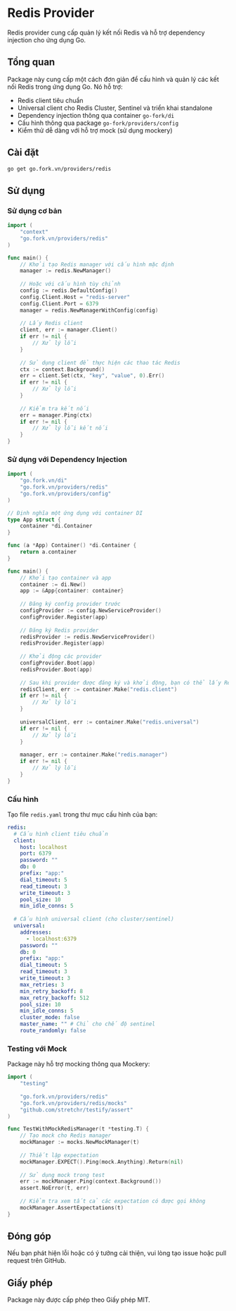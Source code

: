 # Redis Provider

Redis provider cung cấp quản lý kết nối Redis và hỗ trợ dependency injection cho ứng dụng Go.

## Tổng quan

Package này cung cấp một cách đơn giản để cấu hình và quản lý các kết nối Redis trong ứng dụng Go. Nó hỗ trợ:

- Redis client tiêu chuẩn
- Universal client cho Redis Cluster, Sentinel và triển khai standalone
- Dependency injection thông qua container `go-fork/di`
- Cấu hình thông qua package `go-fork/providers/config`
- Kiểm thử dễ dàng với hỗ trợ mock (sử dụng mockery)

## Cài đặt

```bash
go get go.fork.vn/providers/redis
```

## Sử dụng

### Sử dụng cơ bản

```go
import (
    "context"
    "go.fork.vn/providers/redis"
)

func main() {
    // Khởi tạo Redis manager với cấu hình mặc định
    manager := redis.NewManager()
    
    // Hoặc với cấu hình tùy chỉnh
    config := redis.DefaultConfig()
    config.Client.Host = "redis-server"
    config.Client.Port = 6379
    manager = redis.NewManagerWithConfig(config)
    
    // Lấy Redis client
    client, err := manager.Client()
    if err != nil {
        // Xử lý lỗi
    }
    
    // Sử dụng client để thực hiện các thao tác Redis
    ctx := context.Background()
    err = client.Set(ctx, "key", "value", 0).Err()
    if err != nil {
        // Xử lý lỗi
    }
    
    // Kiểm tra kết nối
    err = manager.Ping(ctx)
    if err != nil {
        // Xử lý lỗi kết nối
    }
}
```

### Sử dụng với Dependency Injection

```go
import (
    "go.fork.vn/di"
    "go.fork.vn/providers/redis"
    "go.fork.vn/providers/config"
)

// Định nghĩa một ứng dụng với container DI
type App struct {
    container *di.Container
}

func (a *App) Container() *di.Container {
    return a.container
}

func main() {
    // Khởi tạo container và app
    container := di.New()
    app := &App{container: container}
    
    // Đăng ký config provider trước
    configProvider := config.NewServiceProvider()
    configProvider.Register(app)
    
    // Đăng ký Redis provider
    redisProvider := redis.NewServiceProvider()
    redisProvider.Register(app)
    
    // Khởi động các provider
    configProvider.Boot(app)
    redisProvider.Boot(app)
    
    // Sau khi provider được đăng ký và khởi động, bạn có thể lấy Redis client:
    redisClient, err := container.Make("redis.client")
    if err != nil {
        // Xử lý lỗi
    }
    
    universalClient, err := container.Make("redis.universal")
    if err != nil {
        // Xử lý lỗi
    }
    
    manager, err := container.Make("redis.manager")
    if err != nil {
        // Xử lý lỗi
    }
}
```

### Cấu hình

Tạo file `redis.yaml` trong thư mục cấu hình của bạn:

```yaml
redis:
  # Cấu hình client tiêu chuẩn
  client:
    host: localhost
    port: 6379
    password: ""
    db: 0
    prefix: "app:"
    dial_timeout: 5
    read_timeout: 3
    write_timeout: 3
    pool_size: 10
    min_idle_conns: 5
  
  # Cấu hình universal client (cho cluster/sentinel)
  universal:
    addresses:
      - localhost:6379
    password: ""
    db: 0
    prefix: "app:"
    dial_timeout: 5
    read_timeout: 3
    write_timeout: 3
    max_retries: 3
    min_retry_backoff: 8
    max_retry_backoff: 512
    pool_size: 10
    min_idle_conns: 5
    cluster_mode: false
    master_name: "" # Chỉ cho chế độ sentinel
    route_randomly: false
```

### Testing với Mock

Package này hỗ trợ mocking thông qua Mockery:

```go
import (
    "testing"
    
    "go.fork.vn/providers/redis"
    "go.fork.vn/providers/redis/mocks"
    "github.com/stretchr/testify/assert"
)

func TestWithMockRedisManager(t *testing.T) {
    // Tạo mock cho Redis manager
    mockManager := mocks.NewMockManager(t)
    
    // Thiết lập expectation
    mockManager.EXPECT().Ping(mock.Anything).Return(nil)
    
    // Sử dụng mock trong test
    err := mockManager.Ping(context.Background())
    assert.NoError(t, err)
    
    // Kiểm tra xem tất cả các expectation có được gọi không
    mockManager.AssertExpectations(t)
}
```

## Đóng góp

Nếu bạn phát hiện lỗi hoặc có ý tưởng cải thiện, vui lòng tạo issue hoặc pull request trên GitHub.

## Giấy phép

Package này được cấp phép theo Giấy phép MIT.
